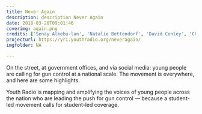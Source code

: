 ```yaml
---
title: Never Again
description: description Never Again
date: 2018-03-20T09:01:46
coverimg: again.png
credits: ['Senay Alkebu-lan', 'Natalie Bettendorf', 'David Conley', 'Christy Duong', 'Nick Lai', 'Riley Lockett', 'Desmond Meagley', 'Morgan Nok-Boyle', 'Charlie Stuip', 'Dominik Vaughan', 'Shanya Williams']
projecturl: https://yri.youthradio.org/neveragain/
imgfolder: NA

---
```


On the street, at government offices, and via social media: young people are calling for gun control at a national scale. The movement is everywhere, and here are some highlights.

Youth Radio is mapping and amplifying the voices of young people across the nation who are leading the push for gun control — because a student-led movement calls for student-led coverage.